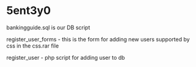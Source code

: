# 5ent3y0

bankingguide.sql is our DB script

register_user_forms - this is the form for  adding new users supported by css in the css.rar file

register_user - php script for adding user to db
